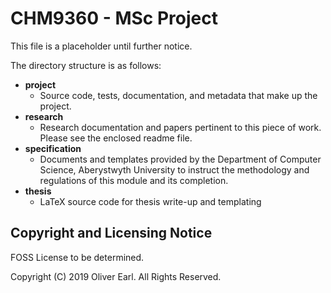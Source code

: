 # CHM9360 - MSc Project

This file is a placeholder until further notice.

The directory structure is as follows:
- **project**
    * Source code, tests, documentation, and metadata that make up the project.
- **research**
    * Research documentation and papers pertinent to this piece of work. Please see the enclosed readme file.
- **specification**
    * Documents and templates provided by the Department of Computer Science, Aberystwyth University to instruct the methodology and regulations of this module and its completion.
- **thesis**
    * LaTeX source code for thesis write-up and templating

## Copyright and Licensing Notice
FOSS License to be determined.

Copyright (C) 2019 Oliver Earl. All Rights Reserved.